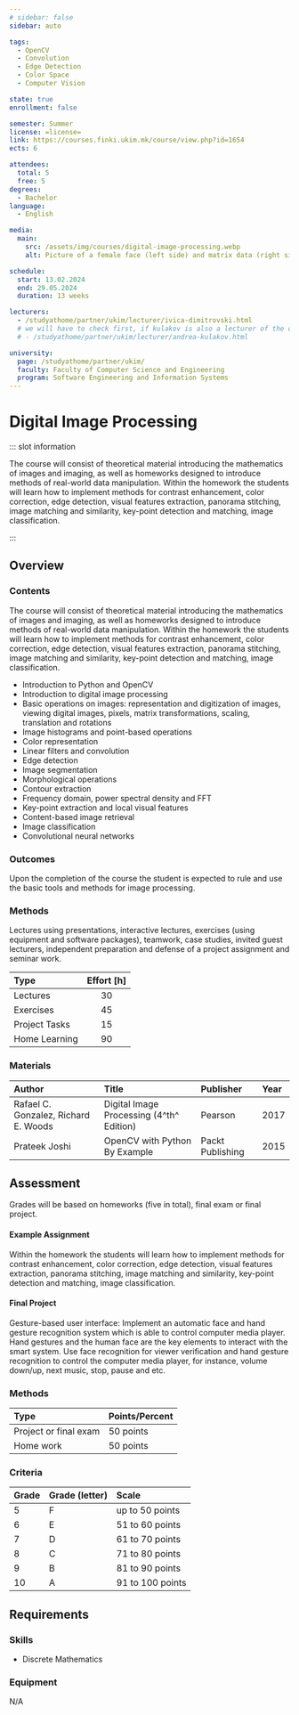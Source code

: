 ```yaml
---
# sidebar: false
sidebar: auto

tags:
  - OpenCV
  - Convolution
  - Edge Detection
  - Color Space
  - Computer Vision

state: true
enrollment: false

semester: Summer
license: =license=
link: https://courses.finki.ukim.mk/course/view.php?id=1654
ects: 6

attendees:
  total: 5
  free: 5
degrees:
  - Bachelor
language:
  - English

media:
  main:
    src: /assets/img/courses/digital-image-processing.webp
    alt: Picture of a female face (left side) and matrix data (right side)

schedule:
  start: 13.02.2024
  end: 29.05.2024
  duration: 13 weeks

lecturers:
  - /studyathome/partner/ukim/lecturer/ivica-dimitrovski.html
  # we will have to check first, if kulakov is also a lecturer of the course and wants to be listed.
  # - /studyathome/partner/ukim/lecturer/andrea-kulakov.html

university:
  page: /studyathome/partner/ukim/
  faculty: Faculty of Computer Science and Engineering
  program: Software Engineering and Information Systems
---
```


# Digital Image Processing

::: slot information

The course will consist of theoretical material introducing the mathematics of images and imaging, as well as homeworks designed to introduce methods of real-world data manipulation.
Within the homework the students will learn how to implement methods for contrast enhancement, color correction, edge detection, visual features extraction, panorama stitching, image matching and similarity, key-point detection and matching, image classification.

:::

## Overview

### Contents

The course will consist of theoretical material introducing the mathematics of images and imaging, as well as homeworks designed to introduce methods of real-world data manipulation.
Within the homework the students will learn how to implement methods for contrast enhancement, color correction, edge detection, visual features extraction, panorama stitching, image matching and similarity, key-point detection and matching, image classification.

- Introduction to Python and OpenCV
- Introduction to digital image processing
- Basic operations on images: representation and digitization of images, viewing digital images, pixels, matrix transformations, scaling, translation and rotations
- Image histograms and point-based operations
- Color representation
- Linear filters and convolution
- Edge detection
- Image segmentation
- Morphological operations
- Contour extraction
- Frequency domain, power spectral density and FFT
- Key-point extraction and local visual features
- Content-based image retrieval
- Image classification
- Convolutional neural networks

### Outcomes

Upon the completion of the course the student is expected to rule and use the basic tools and methods for image processing.

### Methods

Lectures using presentations, interactive lectures, exercises (using equipment and software packages), teamwork, case studies, invited guest lecturers, independent preparation and defense of a project assignment and seminar work.

| Type          | Effort \[h\] |
| :------------ | :----------: |
| Lectures      |      30      |
| Exercises     |      45      |
| Project Tasks |      15      |
| Home Learning |      90      |

### Materials

| Author                               | Title                                    | Publisher        | Year |
| :----------------------------------- | :--------------------------------------- | :--------------- | :--- |
| Rafael C. Gonzalez, Richard E. Woods | Digital Image Processing (4^th^ Edition) | Pearson          | 2017 |
| Prateek Joshi                        | OpenCV with Python By Example            | Packt Publishing | 2015 |

## Assessment

<!-- Describe Assessment procedure verbally -->

Grades will be based on homeworks (five in total), final exam or final project.

#### Example Assignment

<!-- Describe an example assignment definition -->

Within the homework the students will learn how to implement methods for contrast enhancement, color correction, edge detection, visual features extraction, panorama stitching, image matching and similarity, key-point detection and matching, image classification.

#### Final Project

<!-- The final exam will be ... -->

Gesture-based user interface: Implement an automatic face and hand gesture recognition system which is able to control computer media player. Hand gestures and the human face are the key elements to interact with the smart system. Use face recognition for viewer verification and hand gesture recognition to control the computer media player, for instance, volume down/up, next music, stop, pause and etc.

### Methods

| Type                  | Points/Percent |
| :-------------------- | :------------- |
| Project or final exam | 50 points      |
| Home work             | 50 points      |

### Criteria

| Grade | Grade (letter) | Scale            |
| :---- | :------------- | :--------------- |
| 5     | F              | up to 50 points  |
| 6     | E              | 51 to 60 points  |
| 7     | D              | 61 to 70 points  |
| 8     | C              | 71 to 80 points  |
| 9     | B              | 81 to 90 points  |
| 10    | A              | 91 to 100 points |

## Requirements

### Skills

- Discrete Mathematics

### Equipment

N/A

